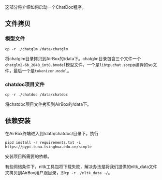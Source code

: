 这部分将介绍如何启动一个ChatDoc程序。
## 文件拷贝

### 模型文件
`cp -r ./chatglm /data/chatglm`

将chatglm目录拷贝到AirBox的/data下。chatglm目录包含三个文件一个`chatglm2-6b_2048_int8.bmodel`模型文件，一个是`libtpuchat.so`cpp编译的so文件，最后一个是`tokenizer.model`。

### chatdoc项目文件
`cp -r ./chatdoc /data/chatdoc`

将chatdoc项目文件拷贝到AirBox的/data下。

## 依赖安装
在AirBox终端进入到/data/chatdoc/目录下。执行

`pip3 install -r requirements.txt -i https://pypi.tuna.tsinghua.edu.cn/simple`

安装项目所需要的依赖。

有些网络条件下，nltk工具包将下载失败，解决办法是将我们提供的nltk_data文件夹拷贝到AirBox用户跟目录，即`cp -r ./nltk_data ~/`。